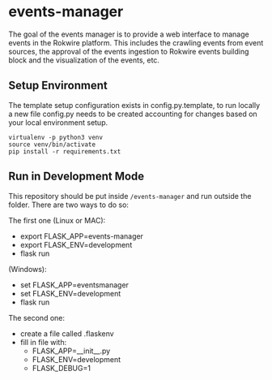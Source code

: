# events-manager
The goal of the events manager is to provide a web interface to manage events in the Rokwire platform. This includes the crawling events from event sources, the approval of the events ingestion to Rokwire events building block and the visualization of the events, etc.

## Setup Environment
The template setup configuration exists in config.py.template, to run locally a new file config.py needs to be created accounting for changes based on your local environment setup.  

```
virtualenv -p python3 venv
source venv/bin/activate
pip install -r requirements.txt
```

## Run in Development Mode
This repository should be put inside `/events-manager` and run outside the folder. There are two ways to do so:

The first one (Linux or MAC):
- export FLASK_APP=events-manager
- export FLASK_ENV=development
- flask run

(Windows):
- set FLASK_APP=eventsmanager
- set FLASK_ENV=development
- flask run

The second one:
- create a file called .flaskenv
- fill in file with:
    - FLASK_APP=\_\_init\_\_.py
    - FLASK_ENV=development
    - FLASK_DEBUG=1
